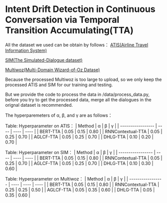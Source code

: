 # Intent Drift Detection in Continuous Conversation via Temporal Transition Accumulating(TTA)
All the dataset we used can be obtain by follows：
[ATIS(Airline Travel Information System)](https://github.com/howl-anderson/ATIS_dataset/)

[SIM(The Simulated-Dialogue dataset)](https://github.com/google-research-datasets/simulated-dialogue)

[Multiwoz(Multi-Domain Wizard-of-Oz Datase)](https://github.com/budzianowski/multiwoz/tree/master/data/MultiWOZ_2.2)

Because the processed Multiwoz is too large to upload, so we only keep the processed ATIS and SIM for our training and testing.

But we provide the code to process the data in /data/process_data.py, before you try  to get the processed data, merge all the dialogues in the orignal dataset is recommended.

The hyperparemeters of α, β, and γ are as follows：

Table: Hyperparameter on ATIS：
| Method             | α    | β    | γ    |
| ----------------- | ---- | ---- | ---- |
| BERT-TTA          | 0.05 | 0.15 | 0.80 |
| RNNContextual-TTA | 0.05 | 0.25 | 0.70 |
| AGLCF-TTA         | 0.05 | 0.25 | 0.70 |
| DHLG-TTA          | 0.10 | 0.20 | 0.70 |

Table: Hyperparameter on SIM：
| Method             | α    | β    | γ    |
| ----------------- | ---- | ---- | ---- |
| BERT-TTA          | 0.05 | 0.15 | 0.80 |
| RNNContextual-TTA | 0.05 | 0.25 | 0.70 |
| AGLCF-TTA         | 0.05 | 0.25 | 0.70 |
| DHLG-TTA          | 0.10 | 0.30 | 0.60 |

Table: Hyperparameter on Multiwoz：
| Method             | α    | β    | γ    |
| ----------------- | ---- | ---- | ---- |
| BERT-TTA          | 0.05 | 0.15 | 0.80 |
| RNNContextual-TTA | 0.25 | 0.25 | 0.50 |
| AGLCF-TTA         | 0.05 | 0.35 | 0.60 |
| DHLG-TTA          | 0.05 | 0.35 | 0.60 |

